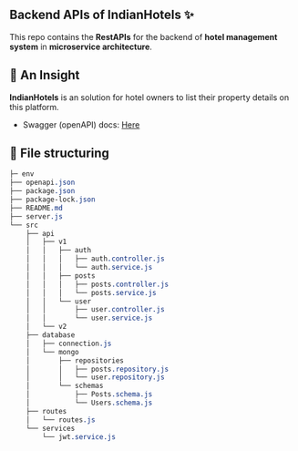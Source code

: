 ## Backend APIs of IndianHotels ✨️

This repo contains the **RestAPIs** for the backend of **hotel management system** in **microservice architecture**.

## 🔰 An Insight

**IndianHotels** is an solution for hotel owners to list their property details on this platform.

- Swagger (openAPI) docs: [Here](https://india-hotels-backend.herokuapp.com) 


## 📁 File structuring


```css
├─ env
├── openapi.json
├── package.json
├── package-lock.json
├── README.md
├── server.js
└── src
    ├── api
    │   ├── v1
    │   │   ├── auth
    │   │   │   ├── auth.controller.js
    │   │   │   └── auth.service.js
    │   │   ├── posts
    │   │   │   ├── posts.controller.js
    │   │   │   └── posts.service.js
    │   │   └── user
    │   │       ├── user.controller.js
    │   │       └── user.service.js
    │   └── v2
    ├── database
    │   ├── connection.js
    │   └── mongo
    │       ├── repositories
    │       │   ├── posts.repository.js
    │       │   └── user.repository.js
    │       └── schemas
    │           ├── Posts.schema.js
    │           └── Users.schema.js
    ├── routes
    │   └── routes.js
    └── services
        └── jwt.service.js
```
